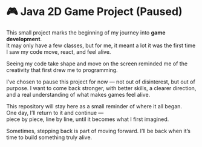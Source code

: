 # 🎮 Java 2D Game Project (Paused)

This small project marks the beginning of my journey into **game development**.  
It may only have a few classes, but for me, it meant a lot
it was the first time I saw my code move, react, and feel alive.  

Seeing my code take shape and move on the screen reminded me of the creativity that first drew me to programming.

I’ve chosen to pause this project for now —
not out of disinterest, but out of purpose.
I want to come back stronger, with better skills, a clearer direction, and a real understanding of what makes games feel alive.

This repository will stay here as a small reminder of where it all began.  
One day, I’ll return to it and continue —  
piece by piece, line by line, until it becomes what I first imagined.  


Sometimes, stepping back is part of moving forward.
I’ll be back when it’s time to build something truly alive.
